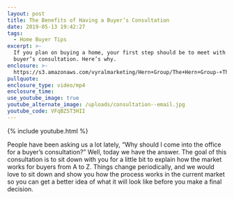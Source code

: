 ```yaml
---
layout: post
title: The Benefits of Having a Buyer’s Consultation
date: 2019-05-13 19:42:27
tags:
  - Home Buyer Tips
excerpt: >-
  If you plan on buying a home, your first step should be to meet with us for a
  buyer’s consultation. Here’s why.
enclosure: >-
  https://s3.amazonaws.com/vyralmarketing/Hern+Group/The+Hern+Group-+The+Benefits+of+Having+a+Buyers+Consultation.mp4
pullquote:
enclosure_type: video/mp4
enclosure_time:
use_youtube_image: true
youtube_alternate_image: /uploads/consultation--email.jpg
youtube_code: VFqBZST3HII
---
```


{% include youtube.html %}

People have been asking us a lot lately, “Why should I come into the office for a buyer’s consultation?” Well, today we have the answer. The goal of this consultation is to sit down with you for a little bit to explain how the market works for buyers from A to Z. Things change periodically, and we would love to sit down and show you how the process works in the current market so you can get a better idea of what it will look like before you make a final decision.